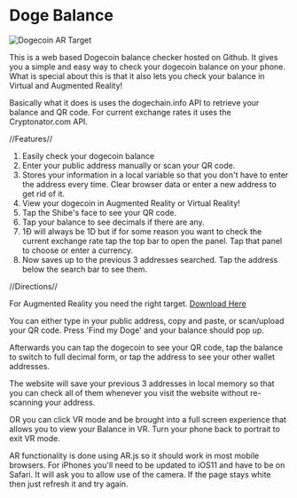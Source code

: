 # Doge Balance

![Dogecoin AR Target](https://raw.githubusercontent.com/galacticMantis/dogecoinbalance/master/images/dogeBalanceAnim.gif)

This is a web based Dogecoin balance checker hosted on Github. It gives you a simple and easy way to check your dogecoin balance on your phone. What is special about this is that it also lets you check your balance in Virtual and Augmented Reality! 

Basically what it does is uses the dogechain.info API to retrieve your balance and QR code. For current exchange rates it uses the Cryptonator.com API.

//Features//
1. Easily check your dogecoin balance
2. Enter your public address manually or scan your QR code.
3. Stores your information in a local variable so that you don't have to enter the address every time. Clear browser data or enter a new address to get rid of it.
4. View your dogecoin in Augmented Reality or Virtual Reality!
5. Tap the Shibe's face to see your QR code.
6. Tap your balance to see decimals if there are any.
7. 1Đ will always be 1D but if for some reason you want to check the current exchange rate tap the top bar to open the panel. Tap that panel to choose or enter a currency.
8. Now saves up to the previous 3 addresses searched. Tap the address below the search bar to see them.



//Directions//

For Augmented Reality you need the right target. [Download Here](https://galacticmantis.github.io/dogebalance/downloads/dogeAR.pdf)

You can either type in your public address, copy and paste, or scan/upload your QR code. Press 'Find my Doge' and your balance should pop up.

Afterwards you can tap the dogecoin to see your QR code, tap the balance to switch to full decimal form, or tap the address to see your other wallet addresses.

The website will save your previous 3 addresses in local memory so that you can check all of them whenever you visit the website without re-scanning your address.

OR you can click VR mode and be brought into a full screen experience that allows you to view your Balance in VR. Turn your phone back to portrait to exit VR mode.

AR functionality is done using AR.js so it should work in most mobile browsers. For iPhones you'll need to be updated to iOS11 and have to be on Safari. It will ask you to allow use of the camera. If the page stays white then just refresh it and try again.